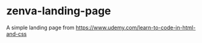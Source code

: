 # zenva-landing-page
A simple landing page from https://www.udemy.com/learn-to-code-in-html-and-css
